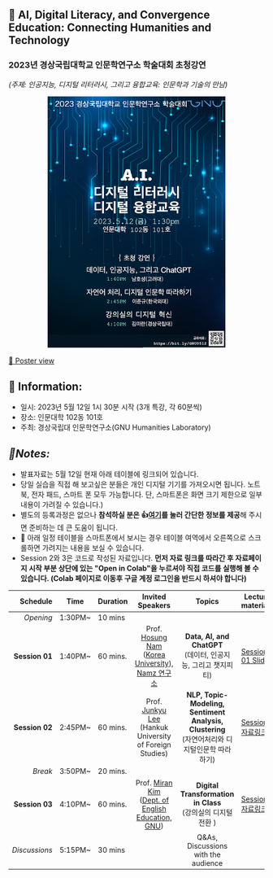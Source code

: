 ## 🌵 AI, Digital Literacy, and Convergence Education: Connecting Humanities and Technology  
### 2023년 경상국립대학교 인문학연구소 학술대회 초청강연 
_(주제: 인공지능, 디지털 리터러시, 그리고 융합교육: 인문학과 기술의 만남)_

<p align="center">
  <img src="poster_small.png" width="350" title="hover text">
</p>

[🔎 Poster view](https://github.com/MK316/workshops/blob/main/20230512_GNU/images/GNU0523_poster.png)
## 🌱 Information:
+ 일시: 2023년 5월 12일 1시 30분 시작 (3개 특강, 각 60분씩)
+ 장소: 인문대학 102동 101호
+ 주최: 경상국립대 인문학연구소(GNU Humanities Laboratory)

## _🌱Notes:_  
+ 발표자료는 5월 12일 현재 아래 테이블에 링크되어 있습니다.
+ 당일 실습을 직접 해 보고싶은 분들은 개인 디지털 기기를 가져오시면 됩니다. 노트북, 전자 패드, 스마트 폰 모두 가능합니다. 단, 스마트폰은 화면 크기 제한으로 일부 내용이 가려질 수 있습니다.)
+ 별도의 등록과정은 없으나 **참석하실 분은 👍[여기](https://forms.gle/2Txq7cp3Vugfs88H9)를 눌러 간단한 정보를 제공**해 주시면 준비하는 데 큰 도움이 됩니다.
+ 📲 아래 일정 테이블을 스마트폰에서 보시는 경우 테이블 여역에서 오른쪽으로 스크롤하면 가려지는 내용을 보실 수 있습니다. 
+ Session 2와 3은 코드로 작성된 자료입니다. **먼저 자료 링크를 따라간 후 자료페이지 시작 부분 상단에 있는 "Open in Colab"을 누르셔야 직접 코드를 실행해 볼 수 있습니다. (Colab 페이지로 이동후 구글 계정 로그인을 반드시 하셔야 합니다)**

|Schedule | Time | Duration | Invited Speakers | Topics | Lecture materials |
|--:|--|--|:--:|:--:|--|
|_Opening_| 1:30PM~ | 10 mins | |  ||
|**Session 01** |1:40PM~  | 60 mins.| Prof. [Hosung Nam](https://github.com/hsnam95) <Br>([Korea University](https://english.korea.ac.kr/english/about/professor.do)),<br>[Namz 연구소](https://www.youtube.com/@namz8170/featured) |  **Data, AI, and ChatGPT** <br>(데이터, 인공지능, 그리고 챗지피티) | [Session 01 Slides](https://github.com/MK316/workshops/blob/main/20230512_GNU/GNU_Session01.pdf)|
|**Session 02** |2:45PM~  | 60 mins.| Prof. [Junkyu Lee](http://builder.hufs.ac.kr/user/indexSub.action?codyMenuSeq=81372758&siteId=gse2&menuType=T&uId=1&sortChar=A&linkUrl=1_4.html&mainFrame=right#gse2_09) <br>(Hankuk University of Foreign Studies) |**NLP, Topic-Modeling, Sentiment Analysis, Clustering** <br>(자연어처리와 디지털인문학 따라하기) |[Session2 자료링크](https://github.com/junkyuhufs/workshop/blob/main/GNU_Session2.ipynb)|
|_Break_| 3:50PM~  |20 mins.  |||
|**Session 03** |4:10PM~ | 60 mins.| Prof. [Miran Kim](https://github.com/MK316) <br>([Dept. of English Education, GNU](https://www.gnu.ac.kr/englishedu/pi/prfsr/selectPrfsrIntrdView.do?mi=7463&ctgrySn=1403)) | **Digital Transformation in Class** <br>(강의실의 디지털 전환 ) |[Session3 자료링크](https://github.com/MK316/workshops/blob/main/20230512_GNU/GNU_session03.ipynb)|
| _Discussions_| 5:15PM~ | 30 mins|  |Q&As, Discussions with the audience ||


